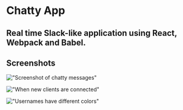 # Chatty App

## Real time Slack-like application using React, Webpack and Babel.

## Screenshots


!["Screenshot of chatty messages"](https://github.com/Fathima-N/ChattyAppFinal/blob/master/screenshots/full%20app)

!["When new clients are connected"](https://github.com/Fathima-N/ChattyAppFinal/blob/master/screenshots/client%20connections.png)

!["Usernames have different colors"](https://github.com/Fathima-N/ChattyAppFinal/blob/master/screenshots/changing%20username.png?raw=true)

